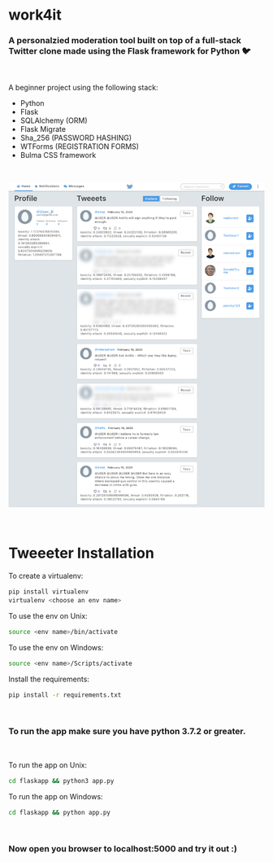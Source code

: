 # work4it

### A personalzied moderation tool built on top of a full-stack Twitter clone made using the Flask framework for Python 🐦

<br/>

A beginner project using the following stack:
* Python
* Flask
* SQLAlchemy (ORM)
* Flask Migrate
* Sha_256 (PASSWORD HASHING)
* WTForms (REGISTRATION FORMS)
* Bulma CSS framework

<br/>

![image](screenshot.png)

<br>

# Tweeeter Installation

To create a virtualenv:

```bash
pip install virtualenv
virtualenv <choose an env name>
```

To use the env on Unix:

```bash
source <env name>/bin/activate
```

To use the env on Windows:

```bash
source <env name>/Scripts/activate
```

Install the requirements:

```bash
pip install -r requirements.txt
```

<br>

### To run the app make sure you have python 3.7.2 or greater.

<br>

To run the app on Unix:

```bash
cd flaskapp && python3 app.py
```

To run the app on Windows:
```bash
cd flaskapp && python app.py
```

<br>

### Now open you browser to localhost:5000 and try it out :)
